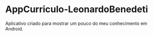 # AppCurriculo-LeonardoBenedeti
Aplicativo criado para mostrar um pouco do meu conhecimento em Android.
